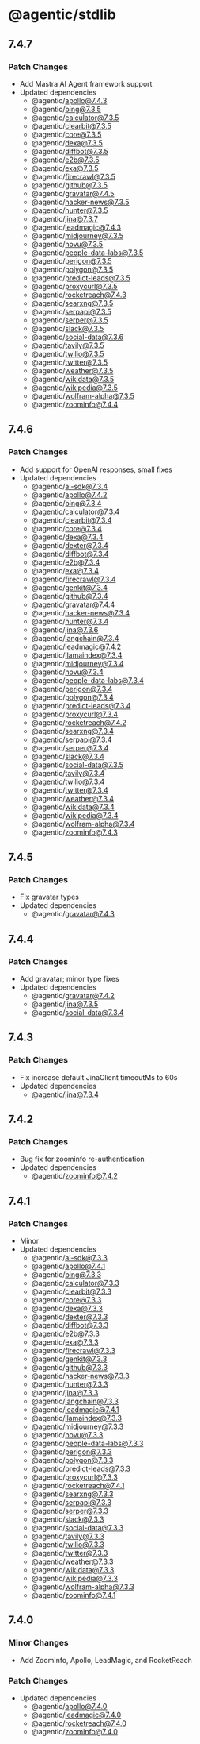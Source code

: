 # @agentic/stdlib

## 7.4.7

### Patch Changes

- Add Mastra AI Agent framework support
- Updated dependencies
  - @agentic/apollo@7.4.3
  - @agentic/bing@7.3.5
  - @agentic/calculator@7.3.5
  - @agentic/clearbit@7.3.5
  - @agentic/core@7.3.5
  - @agentic/dexa@7.3.5
  - @agentic/diffbot@7.3.5
  - @agentic/e2b@7.3.5
  - @agentic/exa@7.3.5
  - @agentic/firecrawl@7.3.5
  - @agentic/github@7.3.5
  - @agentic/gravatar@7.4.5
  - @agentic/hacker-news@7.3.5
  - @agentic/hunter@7.3.5
  - @agentic/jina@7.3.7
  - @agentic/leadmagic@7.4.3
  - @agentic/midjourney@7.3.5
  - @agentic/novu@7.3.5
  - @agentic/people-data-labs@7.3.5
  - @agentic/perigon@7.3.5
  - @agentic/polygon@7.3.5
  - @agentic/predict-leads@7.3.5
  - @agentic/proxycurl@7.3.5
  - @agentic/rocketreach@7.4.3
  - @agentic/searxng@7.3.5
  - @agentic/serpapi@7.3.5
  - @agentic/serper@7.3.5
  - @agentic/slack@7.3.5
  - @agentic/social-data@7.3.6
  - @agentic/tavily@7.3.5
  - @agentic/twilio@7.3.5
  - @agentic/twitter@7.3.5
  - @agentic/weather@7.3.5
  - @agentic/wikidata@7.3.5
  - @agentic/wikipedia@7.3.5
  - @agentic/wolfram-alpha@7.3.5
  - @agentic/zoominfo@7.4.4

## 7.4.6

### Patch Changes

- Add support for OpenAI responses, small fixes
- Updated dependencies
  - @agentic/ai-sdk@7.3.4
  - @agentic/apollo@7.4.2
  - @agentic/bing@7.3.4
  - @agentic/calculator@7.3.4
  - @agentic/clearbit@7.3.4
  - @agentic/core@7.3.4
  - @agentic/dexa@7.3.4
  - @agentic/dexter@7.3.4
  - @agentic/diffbot@7.3.4
  - @agentic/e2b@7.3.4
  - @agentic/exa@7.3.4
  - @agentic/firecrawl@7.3.4
  - @agentic/genkit@7.3.4
  - @agentic/github@7.3.4
  - @agentic/gravatar@7.4.4
  - @agentic/hacker-news@7.3.4
  - @agentic/hunter@7.3.4
  - @agentic/jina@7.3.6
  - @agentic/langchain@7.3.4
  - @agentic/leadmagic@7.4.2
  - @agentic/llamaindex@7.3.4
  - @agentic/midjourney@7.3.4
  - @agentic/novu@7.3.4
  - @agentic/people-data-labs@7.3.4
  - @agentic/perigon@7.3.4
  - @agentic/polygon@7.3.4
  - @agentic/predict-leads@7.3.4
  - @agentic/proxycurl@7.3.4
  - @agentic/rocketreach@7.4.2
  - @agentic/searxng@7.3.4
  - @agentic/serpapi@7.3.4
  - @agentic/serper@7.3.4
  - @agentic/slack@7.3.4
  - @agentic/social-data@7.3.5
  - @agentic/tavily@7.3.4
  - @agentic/twilio@7.3.4
  - @agentic/twitter@7.3.4
  - @agentic/weather@7.3.4
  - @agentic/wikidata@7.3.4
  - @agentic/wikipedia@7.3.4
  - @agentic/wolfram-alpha@7.3.4
  - @agentic/zoominfo@7.4.3

## 7.4.5

### Patch Changes

- Fix gravatar types
- Updated dependencies
  - @agentic/gravatar@7.4.3

## 7.4.4

### Patch Changes

- Add gravatar; minor type fixes
- Updated dependencies
  - @agentic/gravatar@7.4.2
  - @agentic/jina@7.3.5
  - @agentic/social-data@7.3.4

## 7.4.3

### Patch Changes

- Fix increase default JinaClient timeoutMs to 60s
- Updated dependencies
  - @agentic/jina@7.3.4

## 7.4.2

### Patch Changes

- Bug fix for zoominfo re-authentication
- Updated dependencies
  - @agentic/zoominfo@7.4.2

## 7.4.1

### Patch Changes

- Minor
- Updated dependencies
  - @agentic/ai-sdk@7.3.3
  - @agentic/apollo@7.4.1
  - @agentic/bing@7.3.3
  - @agentic/calculator@7.3.3
  - @agentic/clearbit@7.3.3
  - @agentic/core@7.3.3
  - @agentic/dexa@7.3.3
  - @agentic/dexter@7.3.3
  - @agentic/diffbot@7.3.3
  - @agentic/e2b@7.3.3
  - @agentic/exa@7.3.3
  - @agentic/firecrawl@7.3.3
  - @agentic/genkit@7.3.3
  - @agentic/github@7.3.3
  - @agentic/hacker-news@7.3.3
  - @agentic/hunter@7.3.3
  - @agentic/jina@7.3.3
  - @agentic/langchain@7.3.3
  - @agentic/leadmagic@7.4.1
  - @agentic/llamaindex@7.3.3
  - @agentic/midjourney@7.3.3
  - @agentic/novu@7.3.3
  - @agentic/people-data-labs@7.3.3
  - @agentic/perigon@7.3.3
  - @agentic/polygon@7.3.3
  - @agentic/predict-leads@7.3.3
  - @agentic/proxycurl@7.3.3
  - @agentic/rocketreach@7.4.1
  - @agentic/searxng@7.3.3
  - @agentic/serpapi@7.3.3
  - @agentic/serper@7.3.3
  - @agentic/slack@7.3.3
  - @agentic/social-data@7.3.3
  - @agentic/tavily@7.3.3
  - @agentic/twilio@7.3.3
  - @agentic/twitter@7.3.3
  - @agentic/weather@7.3.3
  - @agentic/wikidata@7.3.3
  - @agentic/wikipedia@7.3.3
  - @agentic/wolfram-alpha@7.3.3
  - @agentic/zoominfo@7.4.1

## 7.4.0

### Minor Changes

- Add ZoomInfo, Apollo, LeadMagic, and RocketReach

### Patch Changes

- Updated dependencies
  - @agentic/apollo@7.4.0
  - @agentic/leadmagic@7.4.0
  - @agentic/rocketreach@7.4.0
  - @agentic/zoominfo@7.4.0
